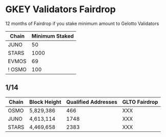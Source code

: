 # GKEY Validators Fairdrop 
12 months of Fairdrop if you stake minimum amount to Gelotto Validators

| Chain | Minimum Staked      | 
|-------|---------------------|
| JUNO  | 50                  | 
| STARS | 1000                | 
| EVMOS | 69                  |            
! OSMO  | 100                 |

## 1/14
| Chain   | Block Height        | Qualified Addresses | GLTO Fairdrop |
|---------|---------------------|---------------------|---------------|
| OSMO    | 5,829,386           | 466                 | XXX           |  
| JUNO    | 4,613,114           | 1748                | XXX           |  
| STARS   | 4,469,658           | 2383                | XXX           |  